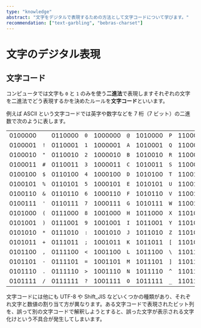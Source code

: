 ```yaml
---
type: "knowledge"
abstract: "文字をデジタルで表現するための方法として文字コードについて学びます。"
recommendation: ["text-garbling", "bebras-charset"]
---
```


# 文字のデジタル表現

## 文字コード

コンピュータでは文字も `0` と `1` のみを使う**二進法**で表現しますそれぞれの文字を二進法でどう表現するかを決めたルールを**文字コード**といいます。

例えば ASCII という文字コードでは英字や数字などを 7 桁（7 ビット）の二進数で次のように表します。

|         |     |         |     |         |     |         |     |         |     |         |      |
| :-----: | :-: | :-----: | :-: | :-----: | :-: | :-----: | :-: | :-----: | :-: | :-----: | :--: |
| 0100000 |     | 0110000 | `0` | 1000000 | `@` | 1010000 | `P` | 1100000 |     | 1110000 | `p`  |
| 0100001 | `!` | 0110001 | `1` | 1000001 | `A` | 1010001 | `Q` | 1100001 | `a` | 1110001 | `q`  |
| 0100010 | `"` | 0110010 | `2` | 1000010 | `B` | 1010010 | `R` | 1100010 | `b` | 1110010 | `r`  |
| 0100011 | `#` | 0110011 | `3` | 1000011 | `C` | 1010011 | `S` | 1100011 | `c` | 1110011 | `s`  |
| 0100100 | `$` | 0110100 | `4` | 1000100 | `D` | 1010100 | `T` | 1100100 | `d` | 1110100 | `t`  |
| 0100101 | `%` | 0110101 | `5` | 1000101 | `E` | 1010101 | `U` | 1100101 | `e` | 1110101 | `u`  |
| 0100110 | `&` | 0110110 | `6` | 1000110 | `F` | 1010110 | `V` | 1100110 | `f` | 1110110 | `v`  |
| 0100111 | `'` | 0110111 | `7` | 1000111 | `G` | 1010111 | `W` | 1100111 | `g` | 1110111 | `w`  |
| 0101000 | `(` | 0111000 | `8` | 1001000 | `H` | 1011000 | `X` | 1101000 | `h` | 1111000 | `x`  |
| 0101001 | `)` | 0111001 | `9` | 1001001 | `I` | 1011001 | `Y` | 1101001 | `i` | 1111001 | `y`  |
| 0101010 | `*` | 0111010 | `:` | 1001010 | `J` | 1011010 | `Z` | 1101010 | `j` | 1111010 | `z`  |
| 0101011 | `+` | 0111011 | `;` | 1001011 | `K` | 1011011 | `[` | 1101011 | `k` | 1111011 | `{`  |
| 0101100 | `,` | 0111100 | `<` | 1001100 | `L` | 1011100 | `\` | 1101100 | `l` | 1111100 | `\|` |
| 0101101 | `-` | 0111101 | `=` | 1001101 | `M` | 1011101 | `]` | 1101101 | `m` | 1111101 | `}`  |
| 0101110 | `.` | 0111110 | `>` | 1001110 | `N` | 1011110 | `^` | 1101110 | `n` | 1111110 | `~`  |
| 0101111 | `/` | 0111111 | `?` | 1001111 | `O` | 1011111 | `_` | 1101111 | `o` |         |      |

文字コードには他にも UTF-8 や Shift_JIS などいくつかの種類があり、それぞれ文字と数値の割り当て方が異なります。ある文字コードで表現されたビット列を、誤って別の文字コードで解釈しようとすると、誤った文字が表示される文字化けという不具合が発生してしまいます。
